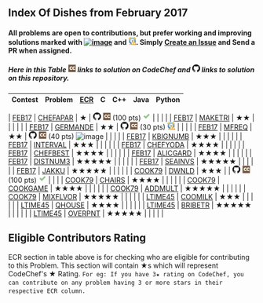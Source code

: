 ## Index Of Dishes from February 2017

#### All problems are open to contributions, but prefer working and improving solutions marked with [![image](../img/WA.png)](#) and [![image](../img/TLE.png)](#). Simply [Create an Issue](https://github.com/aashutoshrathi/CodeChef/issues/new) and Send a PR when assigned.

##### Here in this Table ![image](../img/CC.png) links to solution on CodeChef and ![image](../img/GH.png) links to solution on this repository.


| Contest | Problem | [ECR](#ecr) | C | C++ | Java | Python |
|:--------------|:----------------:|:----------------:|:----------------:|:----------------:|:-----------------:|:-----------------:|
<a name="long"></a>
| [FEB17](https://www.codechef.com/FEB17) | [CHEFAPAR](https://www.codechef.com/FEB17/problems/CHEFAPAR) | ★ | [![image](../img/GH.png)](FEB/FEB17/CHEFAPAR/CHEFAPAR.c)  [![image](../img/CC.png)](https://www.codechef.com/viewsolution/12705568) (100 pts) [![image](../img/AC.png)](#) | | | |
| [FEB17](https://www.codechef.com/FEB17) | [MAKETRI](https://www.codechef.com/FEB17/problems/MAKETRI) | ★★ | | | | |
| [FEB17](https://www.codechef.com/FEB17) | [GERMANDE](https://www.codechef.com/FEB17/problems/GERMANDE) | ★★ | [![image](../img/GH.png)](FEB/FEB17/GERMANDE/GERMANDE.c)  [![image](../img/CC.png)](https://www.codechef.com/viewsolution/12892020) (30 pts) ![image](../img/TLE.png) | | | |
| [FEB17](https://www.codechef.com/FEB17) | [MFREQ](https://www.codechef.com/FEB17/problems/MFREQ) | ★★ | [![image](../img/GH.png)](FEB/FEB17/MFREQ/MFREQ.c)  [![image](../img/CC.png)](https://www.codechef.com/viewsolution/12840138) (40 pts) ![image](../img/WA.png) | | | |
| [FEB17](https://www.codechef.com/FEB17) | [KBIGNUMB](https://www.codechef.com/FEB17/problems/KBIGNUMB) | ★★★ | | | | |
| [FEB17](https://www.codechef.com/FEB17) | [INTERVAL](https://www.codechef.com/FEB17/problems/INTERVAL) | ★★★ | | | | |
| [FEB17](https://www.codechef.com/FEB17) | [CHEFYODA](https://www.codechef.com/FEB17/problems/CHEFYODA) | ★★★★ | | | | |
| [FEB17](https://www.codechef.com/FEB17) | [CHEFBEST](https://www.codechef.com/FEB17/problems/CHEFBEST) | ★★★★ | | | | |
| [FEB17](https://www.codechef.com/FEB17) | [ALICGARD](https://www.codechef.com/FEB17/problems/ALICGARD) | ★★★★ | | | | |
| [FEB17](https://www.codechef.com/FEB17) | [DISTNUM3](https://www.codechef.com/FEB17/problems/DISTNUM3) | ★★★★★ | | | | |
| [FEB17](https://www.codechef.com/FEB17) | [SEAINVS](https://www.codechef.com/FEB17/problems/SEAINVS) | ★★★★★ | | | | |
| [FEB17](https://www.codechef.com/FEB17) | [JAKKU](https://www.codechef.com/FEB17/problems/JAKKU) | ★★★★★ | | | | |
<a name="cook"></a>
| [COOK79](https://www.codechef.com/COOK79) | [DWNLD](https://www.codechef.com/COOK79/problems/DWNLD) | ★★★ | | [![image](../img/GH.png)](FEB/COOK79/DWNLD/DWNLD.cpp) [![image](../img/CC.png)](https://www.codechef.com/viewsolution/12895343) (100 pts) [![image](../img/AC.png)](#) | | |
| [COOK79](https://www.codechef.com/COOK79) | [CHAIRS](https://www.codechef.com/COOK79/problems/CHAIRS) | ★★★★ | | | | |
| [COOK79](https://www.codechef.com/COOK79) | [COOKGAME](https://www.codechef.com/COOK79/problems/COOKGAME) | ★★★★ | | | | |
| [COOK79](https://www.codechef.com/COOK79) | [ADDMULT](https://www.codechef.com/COOK79/problems/ADDMULT) | ★★★★★ | | | | |
| [COOK79](https://www.codechef.com/COOK79) | [MIXFLVOR](https://www.codechef.com/COOK79/problems/MIXFLVOR) | ★★★★★ | | | | |
<a name="ltime"></a>
| [LTIME45](https://www.codechef.com/LTIME45) | [COOMILK](https://www.codechef.com/LTIME45/problems/COOMILK) | ★★★ | | | | |
| [LTIME45](https://www.codechef.com/LTIME45) | [QHOUSE](https://www.codechef.com/LTIME45/problems/QHOUSE) | ★★★★ | | | | |
| [LTIME45](https://www.codechef.com/LTIME45) | [BRIBETR](https://www.codechef.com/LTIME45/problems/BRIBETR) | ★★★★★ | | | | |
| [LTIME45](https://www.codechef.com/LTIME45) | [OVERPNT](https://www.codechef.com/LTIME45/problems/OVERPNT) | ★★★★★ | | | | |


<a name="ecr"></a>
## Eligible Contributors Rating

ECR section in table above is for checking who are eligible for contributing to this Problem.
This section will contain ★s which will represent CodeChef's ★ Rating.
`For eg: If you have 3★ rating on CodeChef, you can contribute on any problem having 3 or more stars in their respective ECR column.`
